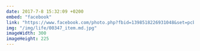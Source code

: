 ```yaml
---
date: 2017-7-8 15:32:09 +0200
embed: "facebook"
link: "https://www.facebook.com/photo.php?fbid=1398518226931048&set=pcb.1398519653597572&type=3&theater"
img: "/img/life/00347_item.md.jpg"
imageWidth: 300
imageHeight: 225
---
```

